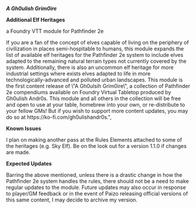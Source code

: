 <p><b><i>A Gh0ulish Grim0ire</p></i></b>
<p><b>Additional Elf Heritages</p></b>
<p>a Foundry VTT module for Pathfinder 2e</p>
<p></p>
If you are a fan of the concept of elves capable of living on the periphery of civilization in places semi-hospitable to humans, this module expands the list of available elf heritages for the Pathfinder 2e system to include elves adapted to the remaining natural terrain types not currently covered by the system. Additionally, there is also an uncommon elf heritage for more industrial settings where exists elves adapted to life in more technologically-advanced and polluted urban landscapes. This module is the first content release of \"A Gh0ulsih Grim0ire\", a collection of Pathfinder 2e compendiums available on Foundry Virtual Tabletop produced by Gh0ulish Andr0s. This module and all others in the collection will be free and open to use at your table, homebrew into your own, or re-distribute to your fellow GMs! But if you wish to support more content updates, you may do so at https://ko-fi.com/gh0ulishandr0s.",
<p></p>
<p><b>Known Issues</b></p>
I plan on making another pass at the Rules Elements attached to some of the heritages (e.g. Sky Elf). Be on the look out for a version 1.1.0 if changes are made.
<p></p>
<p><b>Expected Updates</b></p>
Barring the above mentioned, unless there is a drastic change in how the Pathfinder 2e system handles the rules, there should not be a need to make regular updates to the module. Future updates may also occur in response to player/GM feedback or in the event of Paizo releasing official versions of this same content, I may decide to archive my version.
